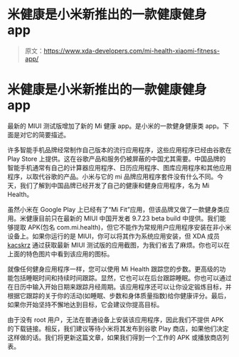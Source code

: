 # 米健康是小米新推出的一款健康健身 app

> 原文：<https://www.xda-developers.com/mi-health-xiaomi-fitness-app/>

# 米健康是小米新推出的一款健康健身 app

最新的 MIUI 测试版增加了新的 Mi 健康 app。是小米的一款健身健康类 app。下面是对它的简要描述。

许多智能手机品牌经常制作自己版本的流行应用程序，这些应用程序已经由谷歌在 Play Store 上提供。这在谷歌产品和服务仍被屏蔽的中国尤其需要。中国品牌的智能手机通常有自己的计算器应用程序、日历应用程序、图库应用程序和其他应用程序，以取代谷歌的产品。小米与它的 mi 品牌应用程序套件没有什么不同。今天，我们了解到中国品牌已经开发了自己的健康和健身应用程序，名为 Mi Health。

虽然小米在 Google Play 上已经有了“Mi Fit”应用，但该品牌又做了一款健身类应用。米健康目前只在最新的 MIUI 中国开发者 9.7.23 beta build 中提供。我们能够提取 APK(包名 com.mi.health)，但它不能作为常规用户应用程序安装在非小米设备上。如果你运行的是 MIUI，你可以将其作为系统应用安装，但 XDA 成员 [kacskrz](https://forum.xda-developers.com/member.php?u=8240900) 通过获取最新 MIUI 测试版的应用截图，为我们省去了麻烦。你也可以在上面的特色图片中看到该应用的图标。

就像任何健身应用程序一样，您可以使用 Mi Health 跟踪您的步数。更高级的功能包括睡眠时间和持续时间跟踪。显然，它也可以在后台跟踪睡眠。你也可以通过在日历中输入开始日期来跟踪月经周期。该应用程序还可以让你设定锻炼目标，并根据它跟踪的关于你的活动(如睡眠、步数和身体质量指数)给你健康评分。最后，如果你开始坚持不懈地达到目标，它会建议你提高目标。

由于没有 root 用户，无法在普通设备上安装该应用程序，因此我们不提供 APK 的下载链接。相反，我们建议等待小米将其发布到谷歌 Play 商店，如果他们决定这样做的话。我们将更新这篇文章，如果我们得到一个工作的 APK 或播放商店列表。